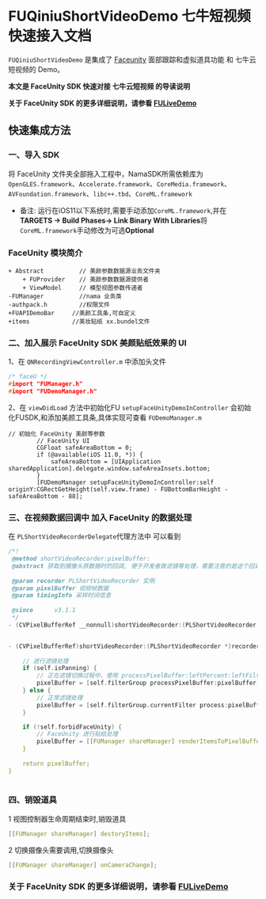 # FUQiniuShortVideoDemo 七牛短视频快速接入文档

`FUQiniuShortVideoDemo` 是集成了 [Faceunity](https://github.com/Faceunity/FULiveDemo) 面部跟踪和虚拟道具功能 和  七牛云短视频的 Demo。

**本文是 FaceUnity SDK  快速对接 七牛云短视频 的导读说明**

**关于  FaceUnity SDK 的更多详细说明，请参看 [FULiveDemo](https://github.com/Faceunity/FULiveDemo)**


## 快速集成方法

### 一、导入 SDK

将  FaceUnity  文件夹全部拖入工程中，NamaSDK所需依赖库为 `OpenGLES.framework`、`Accelerate.framework`、`CoreMedia.framework`、`AVFoundation.framework`、`libc++.tbd`、`CoreML.framework`

- 备注: 运行在iOS11以下系统时,需要手动添加`CoreML.framework`,并在**TARGETS -> Build Phases-> Link Binary With Libraries**将`CoreML.framework`手动修改为可选**Optional**

### FaceUnity 模块简介

```objc
+ Abstract          // 美颜参数数据源业务文件夹
    + FUProvider    // 美颜参数数据源提供者
    + ViewModel     // 模型视图参数传递者
-FUManager          //nama 业务类
-authpack.h         //权限文件  
+FUAPIDemoBar     //美颜工具条,可自定义
+items            //美妆贴纸 xx.bundel文件

```

### 二、加入展示 FaceUnity SDK 美颜贴纸效果的  UI

1、在 `QNRecordingViewController.m`  中添加头文件

```C
/* faceU */
#import "FUManager.h"
#import "FUDemoManager.h"
```

2、在 `viewDidLoad` 方法中初始化FU `setupFaceUnityDemoInController` 会初始化FUSDK,和添加美颜工具条,具体实现可查看 `FUDemoManager.m`

```objc
// 初始化 FaceUnity 美颜等参数
        // FaceUnity UI
        CGFloat safeAreaBottom = 0;
        if (@available(iOS 11.0, *)) {
            safeAreaBottom = [UIApplication sharedApplication].delegate.window.safeAreaInsets.bottom;
        }
        [FUDemoManager setupFaceUnityDemoInController:self originY:CGRectGetHeight(self.view.frame) - FUBottomBarHeight - safeAreaBottom - 88];
```

### 三、在视频数据回调中 加入 FaceUnity  的数据处理

在 `PLShortVideoRecorderDelegate`代理方法中 可以看到

```C
/*!
 @method shortVideoRecorder:pixelBuffer:
 @abstract 获取到摄像头原数据时的回调, 便于开发者做滤镜等处理，需要注意的是这个回调在 camera 数据的输出线程，请不要做过于耗时的操作，否则可能会导致帧率下降
 
 @param recorder PLShortVideoRecorder 实例
 @param pixelBuffer 视频帧数据
 @param timingInfo 采样时间信息
 
 @since      v3.1.1
 */
- (CVPixelBufferRef __nonnull)shortVideoRecorder:(PLShortVideoRecorder *__nonnull)recorder cameraSourceDidGetPixelBuffer:(CVPixelBufferRef __nonnull)pixelBuffer timingInfo:(CMSampleTimingInfo)timingInfo;

```

```C

- (CVPixelBufferRef)shortVideoRecorder:(PLShortVideoRecorder *)recorder cameraSourceDidGetPixelBuffer:(CVPixelBufferRef)pixelBuffer timingInfo:(CMSampleTimingInfo)timingInfo{
    
    // 进行滤镜处理
    if (self.isPanning) {
        // 正在滤镜切换过程中，使用 processPixelBuffer:leftPercent:leftFilter:rightFilter 做滤镜切换动画
        pixelBuffer = [self.filterGroup processPixelBuffer:pixelBuffer leftPercent:self.leftPercent leftFilter:self.leftFilter rightFilter:self.rightFilter];
    } else {
        // 正常滤镜处理
        pixelBuffer = [self.filterGroup.currentFilter process:pixelBuffer];
    }

    if (!self.forbidFaceUnity) {
        // FaceUnity 进行贴纸处理
        pixelBuffer = [[FUManager shareManager] renderItemsToPixelBuffer:pixelBuffer];
    }
    
    return pixelBuffer;
}
    
```

### 四、销毁道具

1 视图控制器生命周期结束时,销毁道具
```C
[[FUManager shareManager] destoryItems];
```

2 切换摄像头需要调用,切换摄像头
```C
[[FUManager shareManager] onCameraChange];
```

### 关于 FaceUnity SDK 的更多详细说明，请参看 [FULiveDemo](https://github.com/Faceunity/FULiveDemo)
